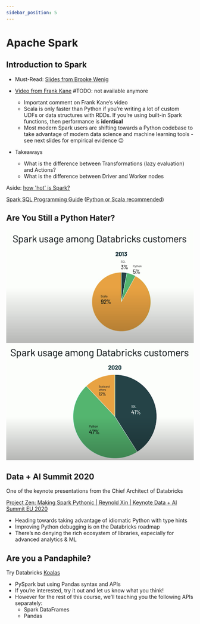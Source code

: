 ```yaml
---
sidebar_position: 5
---
```


# Apache Spark

## Introduction to Spark
* Must-Read: [Slides from Brooke Wenig](https://brookewenig.com/SparkOverview.html#/)
* [Video from Frank Kane](https://www.youtube.com/watch?v=M_cjCGwqLnc) #TODO: not available anymore
  * Important comment on Frank Kane’s video
  * Scala is only faster than Python if you’re writing a lot of custom UDFs or data structures with RDDs.
  If you’re using built-in Spark functions, then performance is **identical**
  * Most modern Spark users are shifting towards a Python codebase to take advantage of modern data science and machine learning tools - see next slides for empirical evidence 😉

* Takeaways
  * What is the difference between Transformations (lazy evaluation) and Actions?
  * What is the difference between Driver and Worker nodes


Aside: [how 'hot' is Spark?](https://venturebeat.com/2021/02/01/databricks-raises-1-billion-funding-round-at-28-billion-valuation/)


[Spark SQL Programming Guide](http://spark.apache.org/docs/3.1.1/sql-getting-started.html) ([Python or Scala recommended](http://spark.apache.org/docs/3.1.1/sql-getting-started.html))

## Are You Still a Python Hater?
![spark-usage-2013.png](./assets/spark-usage-2013.png)
![spark-usage-2020.png](./assets/spark-usage-2020.png)


## Data + AI Summit 2020
One of the keynote presentations from the Chief Architect of Databricks


[Project Zen: Making Spark Pythonic | Reynold Xin | Keynote Data + AI Summit EU 2020](https://www.youtube.com/watch?v=-vJLTEOdLvA&t=160s&ab_channel=Databricks)
* Heading towards taking advantage of idiomatic Python with type hints
* Improving Python debugging is on the Databricks roadmap
* There’s no denying the rich ecosystem of libraries, especially for advanced analytics & ML

## Are you a Pandaphile?
Try Databricks [Koalas](https://koalas.readthedocs.io/en/latest/index.html)
* PySpark but using Pandas syntax and APIs
* If you’re interested, try it out and let us know what you think!
* However for the rest of this course, we’ll teaching you the following APIs separately:
  * Spark DataFrames
  * Pandas
